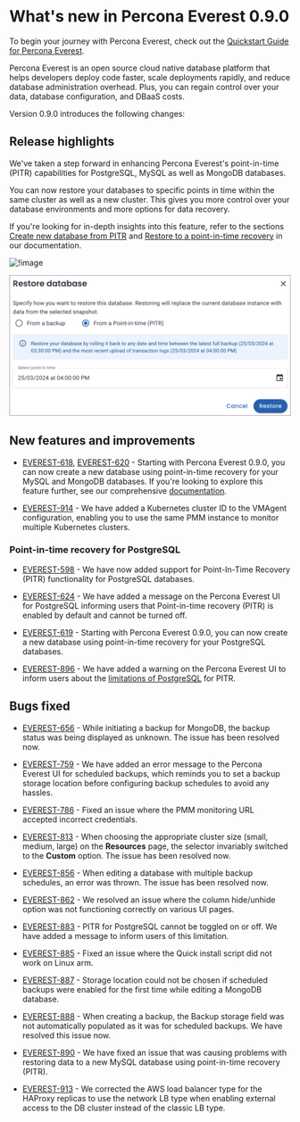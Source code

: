# What's new in Percona Everest 0.9.0

To begin your journey with Percona Everest, check out the [Quickstart Guide for Percona Everest](../quickstart-guide/quick-install.md).

Percona Everest is an open source cloud native database platform that helps developers deploy code faster, scale deployments rapidly, and reduce database administration overhead. Plus, you can regain control over your data, database configuration, and DBaaS costs.

Version 0.9.0 introduces the following changes:


## Release highlights

We've taken a step forward in enhancing Percona Everest's point-in-time (PITR) capabilities for PostgreSQL, MySQL as well as MongoDB databases. 

You can now restore your databases to specific points in time within the same cluster as well as a new cluster. This gives you more control over your database environments and more options for data recovery.

If you're looking for in-depth insights into this feature, refer to the sections [Create new database from PITR](https://docs.percona.com/everest/use/createBackups/create_new_database.html#create-a-new-database-from-pitr) and [Restore to a point-in-time recovery](https://docs.percona.com/everest/use/RestoreBackup.html#restore-to-a-point-in-time-recovery) in our documentation.


![!image](../../images/create_db_from_pitr.png)

![!image](../images/restore_pitr.png)

## New features and improvements

- [EVEREST-618](https://perconadev.atlassian.net/browse/EVEREST-618), [EVEREST-620](https://perconadev.atlassian.net/browse/EVEREST-620) - Starting with Percona Everest 0.9.0, you can now create a new database using point-in-time recovery for your MySQL and MongoDB databases. If you're looking to explore this feature further, see our comprehensive [documentation](https://docs.percona.com/everest/use/createBackups/create_new_database.html).

- [EVEREST-914](https://perconadev.atlassian.net/browse/EVEREST-914) - We have added a Kubernetes cluster ID to the VMAgent configuration, enabling you to use the same PMM instance to monitor multiple Kubernetes clusters.

### Point-in-time recovery for PostgreSQL

- [EVEREST-598](https://perconadev.atlassian.net/browse/EVEREST-598) - We have now added support for Point-In-Time Recovery (PITR) functionality for PostgreSQL databases.

- [EVEREST-624](https://perconadev.atlassian.net/browse/EVEREST-624) - We have added a message on the Percona Everest UI for PostgreSQL informing users that Point-in-time recovery (PITR) is enabled by default and cannot be turned off.

- [EVEREST-619](https://perconadev.atlassian.net/browse/EVEREST-619) - Starting with Percona Everest 0.9.0, you can now create a new database using point-in-time recovery for your PostgreSQL databases.

- [EVEREST-896](https://perconadev.atlassian.net/browse/EVEREST-896) - We have added a warning on the Percona Everest UI to inform users about the [limitations of PostgreSQL](https://docs.percona.com/everest/use/createBackups/EnablePITR.html#limitation-for-postgresql) for PITR. 


## Bugs fixed


- [EVEREST-656](https://perconadev.atlassian.net/browse/EVEREST-656) - While initiating a backup for MongoDB, the backup status was being displayed as unknown. The issue has been resolved now.

- [EVEREST-759](https://perconadev.atlassian.net/browse/EVEREST-759) - We have added an error message to the Percona Everest UI for scheduled backups, which reminds you to set a backup storage location before configuring backup schedules to avoid any hassles.

- [EVEREST-786](https://perconadev.atlassian.net/browse/EVEREST-786) - Fixed an issue where the PMM monitoring URL accepted incorrect credentials.

- [EVEREST-813](https://perconadev.atlassian.net/browse/EVEREST-813) - When choosing the appropriate cluster size (small, medium, large) on the **Resources** page, the selector invariably switched to the **Custom** option. The issue has been resolved now.

- [EVEREST-856](https://perconadev.atlassian.net/browse/EVEREST-856) - When editing a database with multiple backup schedules, an error was thrown. The issue has been resolved now.

- [EVEREST-862](https://perconadev.atlassian.net/browse/EVEREST-862) - We resolved an issue where the column hide/unhide option was not functioning correctly on various UI pages.

- [EVEREST-883](https://perconadev.atlassian.net/browse/EVEREST-883) - PITR for PostgreSQL cannot be toggled on or off. We have added a message to inform users of this limitation.

- [EVEREST-885](https://perconadev.atlassian.net/browse/EVEREST-885) - Fixed an issue where the Quick install script did not work on Linux arm.

- [EVEREST-887](https://perconadev.atlassian.net/browse/EVEREST-887) - Storage location could not be chosen if scheduled backups were enabled for the first time while editing a MongoDB database.

- [EVEREST-888](https://perconadev.atlassian.net/browse/EVEREST-888) - When creating a backup, the Backup storage field was not automatically populated as it was for scheduled backups. We have resolved this issue now.

- [EVEREST-890](https://perconadev.atlassian.net/browse/EVEREST-890) - We have fixed an issue that was causing problems with restoring data to a new MySQL database using point-in-time recovery (PITR).

- [EVEREST-913](https://perconadev.atlassian.net/browse/EVEREST-913) - We corrected the AWS load balancer type for the HAProxy replicas to use the network LB type when enabling external access to the DB cluster instead of the classic LB type.








